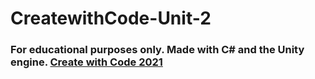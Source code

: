 # CreatewithCode-Unit-2

### For educational purposes only. Made with C# and the Unity engine. [Create with Code 2021](https://learn.unity.com/course/create-with-code)
